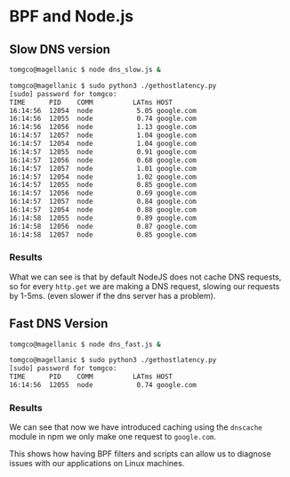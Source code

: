 # BPF and Node.js

## Slow DNS version

```sh
tomgco@magellanic $ node dns_slow.js &
```

```sh
tomgco@magellanic $ sudo python3 ./gethostlatency.py
[sudo] password for tomgco: 
TIME      PID    COMM          LATms HOST
16:14:56  12054  node           5.05 google.com
16:14:56  12055  node           0.74 google.com
16:14:56  12056  node           1.13 google.com
16:14:57  12057  node           1.04 google.com
16:14:57  12054  node           1.04 google.com
16:14:57  12055  node           0.91 google.com
16:14:57  12056  node           0.68 google.com
16:14:57  12057  node           1.01 google.com
16:14:57  12054  node           1.02 google.com
16:14:57  12055  node           0.85 google.com
16:14:57  12056  node           0.69 google.com
16:14:57  12057  node           0.84 google.com
16:14:57  12054  node           0.88 google.com
16:14:58  12055  node           0.89 google.com
16:14:58  12056  node           0.87 google.com
16:14:58  12057  node           0.85 google.com
```

### Results

What we can see is that by default NodeJS does not cache DNS requests,
so for every `http.get` we are making a DNS request, slowing our requests
by 1-5ms. (even slower if the dns server has a problem).

## Fast DNS Version

```sh
tomgco@magellanic $ node dns_fast.js &
```

```sh
tomgco@magellanic $ sudo python3 ./gethostlatency.py
[sudo] password for tomgco: 
TIME      PID    COMM          LATms HOST
16:14:56  12055  node           0.74 google.com
```

### Results

We can see that now we have introduced caching using the `dnscache` module in 
npm we only make one request to `google.com`.


This shows how having BPF filters and scripts can allow us to diagnose issues
with our applications on Linux machines.

